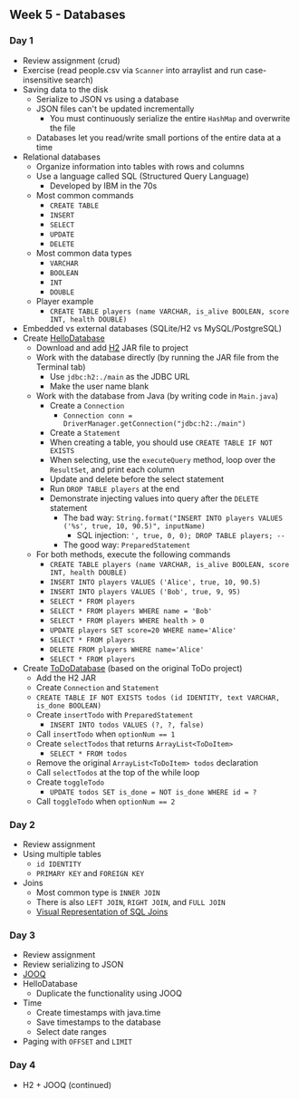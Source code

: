 ## Week 5 - Databases

### Day 1

* Review assignment (crud)
* Exercise (read people.csv via `Scanner` into arraylist and run case-insensitive search)
* Saving data to the disk
  * Serialize to JSON vs using a database
  * JSON files can't be updated incrementally
    * You must continuously serialize the entire `HashMap` and overwrite the file
  * Databases let you read/write small portions of the entire data at a time
* Relational databases
  * Organize information into tables with rows and columns
  * Use a language called SQL (Structured Query Language)
    * Developed by IBM in the 70s
  * Most common commands
    * `CREATE TABLE`
    * `INSERT`
    * `SELECT`
    * `UPDATE`
    * `DELETE`
  * Most common data types
    * `VARCHAR`
    * `BOOLEAN`
    * `INT`
    * `DOUBLE`
  * Player example
    * `CREATE TABLE players (name VARCHAR, is_alive BOOLEAN, score INT, health DOUBLE)`
* Embedded vs external databases (SQLite/H2 vs MySQL/PostgreSQL)
* Create [HelloDatabase](../projects/HelloDatabase)
  * Download and add [H2](http://www.h2database.com/html/main.html) JAR file to project
  * Work with the database directly (by running the JAR file from the Terminal tab)
    * Use `jdbc:h2:./main` as the JDBC URL
    * Make the user name blank
  * Work with the database from Java (by writing code in `Main.java`)
    * Create a `Connection`
      * `Connection conn = DriverManager.getConnection("jdbc:h2:./main")`
    * Create a `Statement`
    * When creating a table, you should use `CREATE TABLE IF NOT EXISTS`
    * When selecting, use the `executeQuery` method, loop over the `ResultSet`, and print each column
    * Update and delete before the select statement
    * Run `DROP TABLE players` at the end
    * Demonstrate injecting values into query after the `DELETE` statement
      * The bad way: `String.format("INSERT INTO players VALUES ('%s', true, 10, 90.5)", inputName)`
        * SQL injection: `', true, 0, 0); DROP TABLE players; --`
      * The good way: `PreparedStatement`
  * For both methods, execute the following commands
    * `CREATE TABLE players (name VARCHAR, is_alive BOOLEAN, score INT, health DOUBLE)`
    * `INSERT INTO players VALUES ('Alice', true, 10, 90.5)`
    * `INSERT INTO players VALUES ('Bob', true, 9, 95)`
    * `SELECT * FROM players`
    * `SELECT * FROM players WHERE name = 'Bob'`
    * `SELECT * FROM players WHERE health > 0`
    * `UPDATE players SET score=20 WHERE name='Alice'`
    * `SELECT * FROM players`
    * `DELETE FROM players WHERE name='Alice'`
    * `SELECT * FROM players`
* Create [ToDoDatabase](../projects/ToDoDatabase) (based on the original ToDo project)
  * Add the H2 JAR
  * Create `Connection` and `Statement`
  * `CREATE TABLE IF NOT EXISTS todos (id IDENTITY, text VARCHAR, is_done BOOLEAN)`
  * Create `insertTodo` with `PreparedStatement`
    * `INSERT INTO todos VALUES (?, ?, false)`
  * Call `insertTodo` when `optionNum == 1`
  * Create `selectTodos` that returns `ArrayList<ToDoItem>`
    * `SELECT * FROM todos`
  * Remove the original `ArrayList<ToDoItem> todos` declaration
  * Call `selectTodos` at the top of the while loop
  * Create `toggleTodo`
    * `UPDATE todos SET is_done = NOT is_done WHERE id = ?`
  * Call `toggleTodo` when `optionNum == 2`

### Day 2

* Review assignment
* Using multiple tables
  * `id IDENTITY`
  * `PRIMARY KEY` and `FOREIGN KEY`
* Joins
  * Most common type is `INNER JOIN`
  * There is also `LEFT JOIN`, `RIGHT JOIN`, and `FULL JOIN`
  * [Visual Representation of SQL Joins](http://www.codeproject.com/Articles/33052/Visual-Representation-of-SQL-Joins)

### Day 3

* Review assignment
* Review serializing to JSON
* [JOOQ](http://www.jooq.org/)
* HelloDatabase
  * Duplicate the functionality using JOOQ
* Time
  * Create timestamps with java.time
  * Save timestamps to the database
  * Select date ranges
* Paging with `OFFSET` and `LIMIT`

### Day 4

* H2 + JOOQ (continued)
